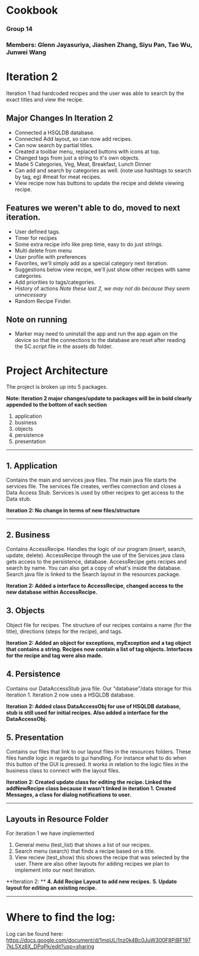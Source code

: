 # Cookbook
### Group 14
### Members: Glenn Jayasuriya, Jiashen Zhang, Siyu Pan, Tao Wu, Junwei Wang

# Iteration 2
Iteration 1 had hardcoded recipes and the user was able to search by the exact titles and view the recipe.
## Major Changes In Iteration 2
* Connected a HSQLDB database.
* Connected Add layout, so can now add recipes.
* Can now search by partial titles.
* Created a toolbar menu, replaced buttons with icons at top.
* Changed tags from just a string to it's own objects.
* Made 5 Categories, Veg, Meat, Breakfast, Lunch Dinner
* Can add and search by categories as well. (note use hashtags to search by tag, eg) #meat for meat recipes.
* View recipe now has buttons to update the recipe and delete viewing recipe. 

## Features we weren't able to do, moved to next iteration.
* User defined tags.
* Timer for recipes
* Some extra recipe info like prep time, easy to do just strings.
* Multi delete from menu
* User profile with preferences
* Favorites, we'll simply add as a special category next iteration.
* Suggestions below view recipe, we'll just show other recipes with same categories.
* Add priorities to tags/categories.
* History of actions *Note these last 2, we may not do because they seem unnecessary*
* Random Recipe Finder.

## Note on running
* Marker may need to uninstall the app and run the app again on the device so that the connections to the database are reset after reading the SC.script file in the assets db folder.

# Project Architecture

The project is broken up into 5 packages.

**Note: Iteration 2 major changes/update to packages will be in bold clearly appended to the bottom of each section** 
1. application
2. business
3. objects
4. persistence
5. presentation
----

## 1. Application
Contains the main and services java files.
The main java file starts the services file.
The services file creates, verifies connection and closes a Data Access Stub.
Services is used by other recipes to get access to the Data stub.

**Iteration 2: No change in terms of new files/structure**

---

## 2. Business
Contains AccessRecipe.
Handles the logic of our program (insert, search, update, delete).
AccessRecipe through the use of the Services java class gets access to the persistence, database.
AccessRecipe gets recipes and search by name. You can also get a copy of what's inside the database.
Search java file is linked to the Search layout in the resources package.

**Iteration 2: Added a interface to AccessRecipe, changed access to the new database within AccessRecipe.**

## 3. Objects
Object file for recipes. The structure of our recipes contains a name (for the title), directions (steps for the recipe), and tags.


**Iteration 2: Added an object for exceptions, myException and a tag object that contains a string.
Recipes now contain a list of tag objects.
Interfaces for the recipe and tag were also made.**

## 4. Persistence
Contains our DataAccessStub java file. Our "database"/data storage for this iteration 1. 
Iteration 2 now uses a HSQLDB database.

**Iteration 2: Added class DataAccessObj for use of HSQLDB database, stub is still used for initial recipes.
Also added a interface for the DataAccessObj.**

## 5. Presentation
Contains our files that link to our layout files in the resources folders.
These files handle logic in regards to gui handling. For instance what to do when this button of the GUI is pressed.
It works in relation to the logic files in the business class to connect with the layout files.

**Iteration 2: Created update class for editing the recipe. Linked the addNewRecipe class because it wasn't linked in iteration 1.
Created Messages, a class for dialog notifications to user.**

-----
Layouts in Resource Folder
----

For iteration 1 we have implemented 
1. General menu (test_list) that shows a list of our recipes.
2. Search menu (search) that finds a recipe based on a title.
3. View reciew (test_show) this shows the recipe that was selected by the user.
There are also other layouts for adding recipes we plan to implement into our next iteration.

**Iteration 2: **
**4. Add Recipe Layout to add new recipes.**
**5. Update layout for editing an existing recipe.**

---
# Where to find the log:
Log can be found here: https://docs.google.com/document/d/1mpULj1nz0k4Bc0JuW300F8PiBF1977kL5Xz8X_DPqPk/edit?usp=sharing
